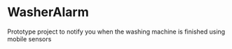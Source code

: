 # WasherAlarm
Prototype project to notify you when the washing machine is finished using mobile sensors
